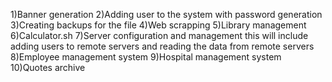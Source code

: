 1)Banner generation
2)Adding user to the system with password generation
3)Creating backups for the file
4)Web scrapping
5)Library management
6)Calculator.sh
7)Server configuration and management
this will include adding users to remote servers
and reading the data from remote servers
8)Employee management system
9)Hospital management system
10)Quotes archive 